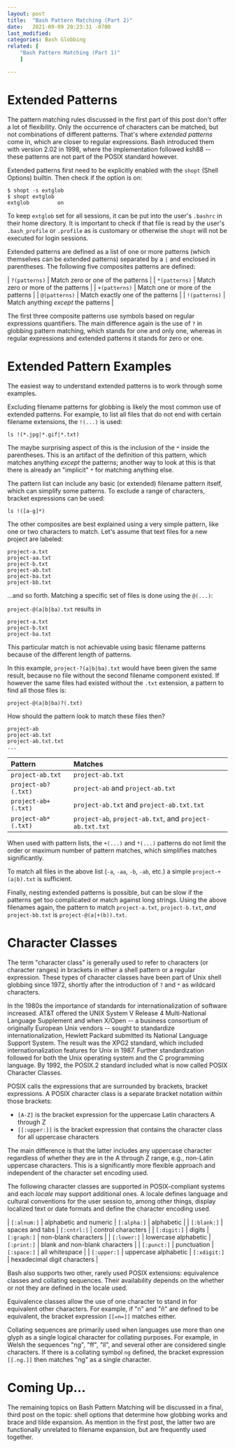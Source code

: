 ```yaml
---
layout: post
title:  "Bash Pattern Matching (Part 2)"
date:   2021-09-09 20:23:31 -0700
last_modified: 
categories: Bash Globbing
related: [
	"Bash Pattern Matching (Part 1)"
	]

---
```


# Extended Patterns

The pattern matching rules discussed in the first part of this post
don't offer a lot of flexibility. Only the occurrence of characters
can be matched, but not combinations of different patterns. That's
where _extended patterns_ come in, which are closer to regular
expressions. Bash introduced them with version 2.02 in 1998, where the
implementation followed ksh88 -- these patterns are not part of the
POSIX standard however.

Extended patterns first need to be explicitly enabled with the `shopt`
(Shell Options) builtin. Then check if the option is on:
```
$ shopt -s extglob
$ shopt extglob
extglob        	on
```
To keep `extglob` set for all sessions, it can be put into the user's
`.bashrc` in their home directory. It is important to check if that
file is read by the user's `.bash_profile` or `.profile` as is
customary or otherwise the `shopt` will not be executed for login
sessions.

Extended patterns are defined as a list of one or more patterns (which
themselves can be extended patterns) separated by a `|` and enclosed
in parentheses. The following five composites patterns are defined:

| `?(patterns)` | Match zero or one of the patterns    |
| `*(patterns)` | Match zero or more of the patterns   |
| `+(patterns)` | Match one or more of the patterns    |
| `@(patterns)` | Match exactly one of the patterns    |
| `!(patterns)` | Match anything _except_ the patterns |

The first three composite patterns use symbols based on regular
expressions quantifiers. The main difference again is the use of `?`
in globbing pattern matching, which stands for one and only one,
whereas in regular expressions and extended patterns it stands for
zero or one.

# Extended Pattern Examples

The easiest way to understand extended patterns is to work through
some examples.

Excluding filename patterns for globbing is likely the most common use
of extended patterns. For example, to list all files that do not end
with certain filename extensions, the `!(...)` is used:

`ls !(*.jpg|*.gif|*.txt)`

The maybe surprising aspect of this is the inclusion of the `*` inside
the parentheses. This is an artifact of the definition of this
pattern, which matches anything _except_ the patterns; another way to
look at this is that there is already an "implicit" `*` for matching
anything else.

The pattern list can include any basic (or extended) filename pattern
itself, which can simplify some patterns. To exclude a range of
characters, bracket expressions can be used:

`ls !([a-g]*)`

The other composites are best explained using a very simple pattern,
like one or two characters to match. Let's assume that text files for
a new project are labeled:

```
project-a.txt
project-aa.txt
project-b.txt
project-ab.txt
project-ba.txt
project-bb.txt
```
...and so forth. Matching a specific set of files is done using the
`@(...)`:

`project-@(a|b|ba).txt` results in
```
project-a.txt
project-b.txt
project-ba.txt
```

This particular match is not achievable using basic filename patterns
because of the different length of patterns.

In this example, `project-?(a|b|ba).txt` would have been given the
same result, because no file without the second filename component
existed. If however the same files had existed without the `.txt`
extension, a pattern to find all those files is:

`project-@(a|b|ba)?(.txt)`

How should the pattern look to match these files then?
```
project-ab
project-ab.txt
project-ab.txt.txt
...
```

| Pattern             | Matches                                                  |
| :-                  | :-                                                       |
| `project-ab.txt`    | `project-ab.txt`                                         |
| `project-ab?(.txt)` | `project-ab` and `project-ab.txt`                        |
| `project-ab+(.txt)` | `project-ab.txt` and `project-ab.txt.txt`                |
| `project-ab*(.txt)` | `project-ab`, `project-ab.txt`, and `project-ab.txt.txt` |

When used with pattern lists, the `+(...)` and `*(...)` patterns do
not limit the order or maximum number of pattern matches, which
simplifies matches significantly.

To match all files in the above list (`-a`, `-aa`, `-b`, `-ab`, etc.) a
simple `project-+(a|b).txt` is sufficient.

Finally, nesting extended patterns is possible, but can be slow if the
patterns get too complicated or match against long strings. Using the
above filenames again, the pattern to match `project-a.txt`,
`project-b.txt`, _and_ `project-bb.txt` is `project-@(a|+(b)).txt`.

# Character Classes

The term "character class" is generally used to refer to characters
(or character ranges) in brackets in either a shell pattern or a
regular expression. These types of character classes have been part of
Unix shell globbing since 1972, shortly after the introduction of `?`
and `*` as wildcard characters.

In the 1980s the importance of standards for internationalization of
software increased. AT&T offered the UNIX System V Release 4
Multi-National Language Supplement and when X/Open -- a business
consortium of originally European Unix vendors -- sought to
standardize internationalization, Hewlett Packard submitted its
National Language Support System. The result was the XPG2 standard,
which included internationalization features for Unix in 1987. Further
standardization followed for both the Unix operating system and the C
programming language. By 1992, the POSIX.2 standard included what is
now called POSIX Character Classes.

POSIX calls the expressions that are surrounded by brackets, bracket
expressions. A POSIX character class is a separate bracket notation
_within_ those brackets:

- `[A-Z]` is the bracket expression for the uppercase Latin characters
  A through Z
- `[[:upper:]]` is the bracket expression that contains the character
  class for all uppercase characters
  
The main difference is that the latter includes any uppercase
character regardless of whether they are in the A through Z
range, e.g., non-Latin uppercase characters. This is a significantly
more flexible approach and independent of the character set encoding
used.

The following character classes are supported in POSIX-compliant
systems and each _locale_ may support additional ones. A locale
defines language and cultural conventions for the user session to,
among other things, display localized text or date formats and define
the character encoding used.

| `[:alnum:]` | alphabetic and numeric | `[:alpha:]`  | alphabetic                     |
| `[:blank:]` | spaces and tabs        | `[:cntrl:]`  | control characters             |
| `[:digit:]` | digits                 | `[:graph:]`  | non-blank characters           |
| `[:lower:]` | lowercase alphabetic   | `[:print:]`  | blank and non-blank characters |
| `[:punct:]` | punctuation            | `[:space:]`  | all whitespace                 |
| `[:upper:]` | uppercase alphabetic   | `[:xdigit:]` | hexadecimal digit characters   |

Bash also supports two other, rarely used POSIX extensions:
equivalence classes and collating sequences. Their availability
depends on the whether or not they are defined in the locale used.

Equivalence classes allow the use of one character to stand in for
equivalent other characters. For example, if "n" and "ñ" are defined
to be equivalent, the bracket expression `[[=n=]]` matches either.

Collating sequences are primarily used when languages use more than
one glyph as a single logical character for collating purposes. For
example, in Welsh the sequences "ng", "ff", "ll", and several other
are considered single characters. If there is a collating symbol `ng`
defined, the bracket expression `[[.ng.]]` then matches "ng" as a
single character.

# Coming Up...

The remaining topics on Bash Pattern Matching will be discussed in a
final, third post on the topic: shell options that determine how
globbing works and brace and tilde expansion. As mention in the first
post, the latter two are functionally unrelated to filename expansion,
but are frequently used together.

